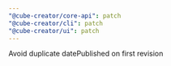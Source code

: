 ```yaml
---
"@cube-creator/core-api": patch
"@cube-creator/cli": patch
"@cube-creator/ui": patch
---
```


Avoid duplicate datePublished on first revision
